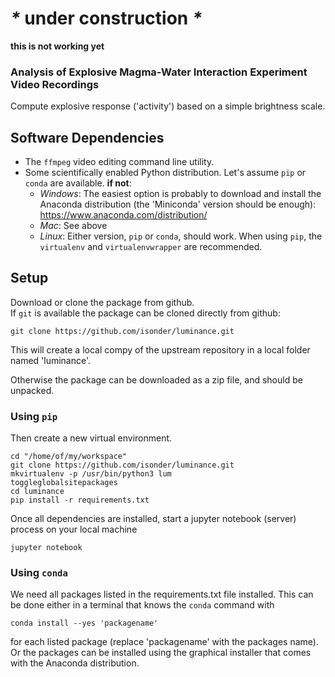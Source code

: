# _*_ under construction _*_

**this is not working yet**

### Analysis of Explosive Magma-Water Interaction Experiment Video Recordings

Compute explosive response ('activity') based on a simple brightness
scale.

## Software Dependencies
- The `ffmpeg` video editing command line utility.
- Some scientifically enabled Python distribution. Let's assume `pip` or
 `conda` are available.
**if not**:  
  - *Windows*: The easiest option is probably to download and install
  the Anaconda distribution (the 'Miniconda' version should be enough):
  https://www.anaconda.com/distribution/
  - *Mac*: See above
  - *Linux*: Either version, `pip` or `conda`, should work. When using
    `pip`, the `virtualenv` and `virtualenvwrapper` are recommended.

## Setup
Download or clone the package from github.  
If `git` is available the package can be cloned directly from github:
```commandline
git clone https://github.com/isonder/luminance.git
```
This will create a local compy of the upstream repository in a local
folder named 'luminance'.

Otherwise the package can be downloaded as a zip file, and should be
unpacked.

### Using `pip`
Then create a new virtual  environment.
```commandline
cd "/home/of/my/workspace"
git clone https://github.com/isonder/luminance.git
mkvirtualenv -p /usr/bin/python3 lum
toggleglobalsitepackages
cd luminance
pip install -r requirements.txt
```
Once all dependencies are installed, start a jupyter notebook (server)
process on your local machine
```commandline
jupyter notebook
```

### Using `conda`
We need all packages listed in the requirements.txt file installed. This
can be done either in a terminal that knows the `conda` command with
```commandline
conda install --yes 'packagename'
``` 
for each listed package (replace 'packagename' with the packages name).
Or the packages can be installed using the graphical installer that
comes with the Anaconda distribution.